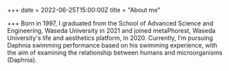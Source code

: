 +++
date = 2022-06-25T15:00:00Z
title = "About me"

+++
Born in 1997, I graduated from the School of Advanced Science and Engineering, Waseda University in 2021 and joined metaPhorest, Waseda University's life and aesthetics platform, in 2020. Currently, I’m pursuing Daphnia swimming performance based on his swimming experience, with the aim of examining the relationship between humans and microorganisms (Daphnia).